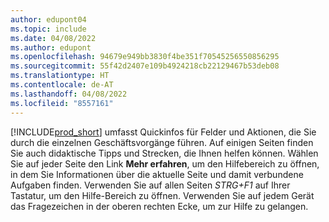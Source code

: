```yaml
---
author: edupont04
ms.topic: include
ms.date: 04/08/2022
ms.author: edupont
ms.openlocfilehash: 94679e949bb3830f4be351f70545256550856295
ms.sourcegitcommit: 55f42d2407e109b4924218cb22129467b53deb08
ms.translationtype: HT
ms.contentlocale: de-AT
ms.lasthandoff: 04/08/2022
ms.locfileid: "8557161"
---
```

[!INCLUDE[prod_short](prod_short.md)] umfasst Quickinfos für Felder und Aktionen, die Sie durch die einzelnen Geschäftsvorgänge führen. Auf einigen Seiten finden Sie auch didaktische Tipps und Strecken, die Ihnen helfen können. Wählen Sie auf jeder Seite den Link **Mehr erfahren**, um den Hilfebereich zu öffnen, in dem Sie Informationen über die aktuelle Seite und damit verbundene Aufgaben finden. Verwenden Sie auf allen Seiten *STRG+F1* auf Ihrer Tastatur, um den Hilfe-Bereich zu öffnen. Verwenden Sie auf jedem Gerät das Fragezeichen in der oberen rechten Ecke, um zur Hilfe zu gelangen.  
